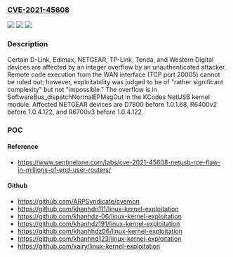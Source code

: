 ### [CVE-2021-45608](https://cve.mitre.org/cgi-bin/cvename.cgi?name=CVE-2021-45608)
![](https://img.shields.io/static/v1?label=Product&message=n%2Fa&color=blue)
![](https://img.shields.io/static/v1?label=Version&message=n%2Fa&color=blue)
![](https://img.shields.io/static/v1?label=Vulnerability&message=n%2Fa&color=brighgreen)

### Description

Certain D-Link, Edimax, NETGEAR, TP-Link, Tenda, and Western Digital devices are affected by an integer overflow by an unauthenticated attacker. Remote code execution from the WAN interface (TCP port 20005) cannot be ruled out; however, exploitability was judged to be of "rather significant complexity" but not "impossible." The overflow is in SoftwareBus_dispatchNormalEPMsgOut in the KCodes NetUSB kernel module. Affected NETGEAR devices are D7800 before 1.0.1.68, R6400v2 before 1.0.4.122, and R6700v3 before 1.0.4.122.

### POC

#### Reference
- https://www.sentinelone.com/labs/cve-2021-45608-netusb-rce-flaw-in-millions-of-end-user-routers/

#### Github
- https://github.com/ARPSyndicate/cvemon
- https://github.com/khanhdn111/linux-kernel-exploitation
- https://github.com/khanhdz-06/linux-kernel-exploitation
- https://github.com/khanhdz191/linux-kernel-exploitation
- https://github.com/khanhhdz06/linux-kernel-exploitation
- https://github.com/khanhnd123/linux-kernel-exploitation
- https://github.com/xairy/linux-kernel-exploitation

